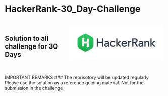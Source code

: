 # HackerRank-30_Day-Challenge
<br>
<img src=Image.png align="right" width = 300>

## Solution to all challenge for 30 Days

<br>
<br>
IMPORTANT REMARKS
### The reprisotory will be updated regularly. Please use the solution as a reference guiding material. Not for the submission in the challenge
